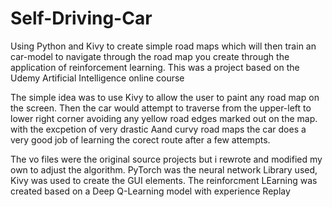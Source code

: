 # Self-Driving-Car
Using Python and Kivy to create simple road maps which will then train an  car-model to navigate through the road map you create through the application of reinforcement learning.  This was a project based on the Udemy Artificial Intelligence online course

The simple idea was to use Kivy to allow the user to paint any road map on the screen.  Then the car would attempt to traverse from the upper-left to lower right corner avoiding any yellow road edges marked out on the map. with the excpetion of very drastic Aand curvy road maps the car does a very good job of learning the corect route after a few attempts.  


The vo files were the original source projects but i rewrote and modified my own to adjust the algorithm. PyTorch was the neural network Library used,  Kivy was used to create the GUI elements.  The reinforcment LEarning was created based on a Deep Q-Learning model with experience Replay
